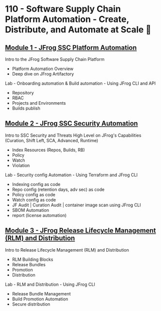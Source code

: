 # 110 - Software Supply Chain Platform Automation - Create, Distribute, and Automate at Scale 🐸

## [Module 1 - JFrog SSC Platform Automation](./module1-artifactory-automation/)
Intro to the JFrog Software Supply Chain Platform
- Platform Automation Overview
- Deep dive on JFrog Artifactory

Lab - Onboarding automation & Build automation - Using JFrog CLI and API
- Repository
- RBAC
- Projects and Environments
- Builds publish

## [Module 2 - JFrog SSC Security Automation](./module2-jf-security-automation/)
Intro to SSC Security and Threats High Level on JFrog's Capabilities (Curation, Shift Left, SCA, Advanced, Runtime)
- Index Resources (Repos, Builds, RB)
- Policy 
- Watch
- Violation

Lab - Security config  Automation - Using Terraform and JFrog CLI
- Indexing config as code 
- Repo config (retention days, adv sec) as code
- Policy config as code
- Watch config as code
- JF Audit | Curation Audit | container image scan using JFrog CLI
- SBOM Automation
- report (license automation)

## [Module 3 - JFrog Release Lifecycle Management (RLM) and Distribution](./module3-rlm-distribution/)
Intro to Release Lifecycle Management (RLM) and Distribution
- RLM Building Blocks
- Release Bundles
- Promotion
- Distribution

Lab - RLM and Distribution - Using JFrog CLI
- Release Bundle Management
- Build Promotion Automation
- Secure distribution